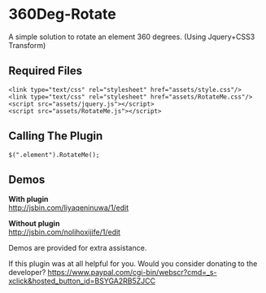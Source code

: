 360Deg-Rotate
=============

A simple solution to rotate an element 360 degrees. (Using Jquery+CSS3 Transform)

Required Files
--------------

    <link type="text/css" rel="stylesheet" href="assets/style.css"/>
    <link type="text/css" rel="stylesheet" href="assets/RotateMe.css"/>
    <script src="assets/jquery.js"></script>
    <script src="assets/RotateMe.js"></script>
    

Calling The Plugin
------------------

    $(".element").RotateMe();
    

Demos
--------------
**With plugin**  
http://jsbin.com/liyaqeninuwa/1/edit

**Without plugin**  
http://jsbin.com/nolihoxijife/1/edit

Demos are provided for extra assistance.

If this plugin was at all helpful for you. Would you consider donating to the developer?
https://www.paypal.com/cgi-bin/webscr?cmd=_s-xclick&hosted_button_id=BSYGA2RB5ZJCC
